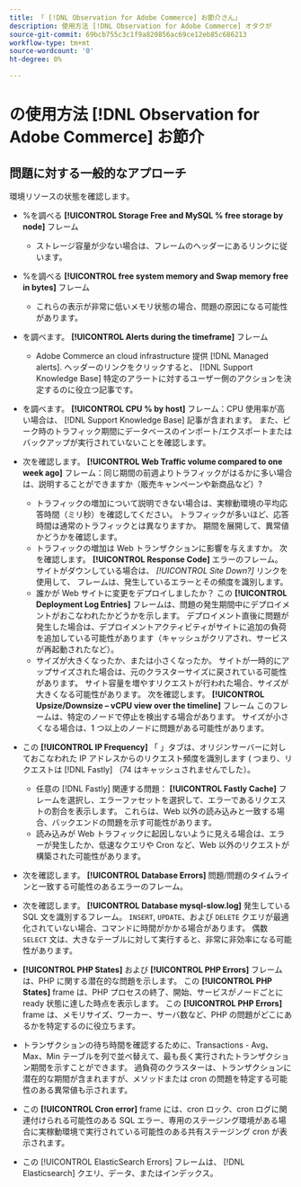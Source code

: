 ```yaml
---
title: 「 [!DNL Observation for Adobe Commerce] お節介さん」
description: 使用方法 [!DNL Observation for Adobe Commerce] オタクが
source-git-commit: 69bcb755c3c1f9a820856ac69ce12eb85c686213
workflow-type: tm+mt
source-wordcount: '0'
ht-degree: 0%

---
```


# の使用方法 [!DNL Observation for Adobe Commerce] お節介

## 問題に対する一般的なアプローチ

環境リソースの状態を確認します。

* %を調べる **[!UICONTROL Storage Free and MySQL % free storage by node]** フレーム

   * ストレージ容量が少ない場合は、フレームのヘッダーにあるリンクに従います。

* %を調べる **[!UICONTROL free system memory and Swap memory free in bytes]** フレーム

   * これらの表示が非常に低いメモリ状態の場合、問題の原因になる可能性があります。

* を調べます。 **[!UICONTROL Alerts during the timeframe]** フレーム

   * Adobe Commerce an cloud infrastructure 提供 [!DNL Managed alerts]. ヘッダーのリンクをクリックすると、 [!DNL Support Knowledge Base] 特定のアラートに対するユーザー側のアクションを決定するのに役立つ記事です。

* を調べます。 **[!UICONTROL CPU % by host]** フレーム：CPU 使用率が高い場合は、 [!DNL Support Knowledge Base] 記事が含まれます。 また、ピーク時のトラフィック期間にデータベースのインポート/エクスポートまたはバックアップが実行されていないことを確認します。

* 次を確認します。 **[!UICONTROL Web Traffic volume compared to one week ago]** フレーム：同じ期間の前週よりトラフィックがはるかに多い場合は、説明することができますか（販売キャンペーンや新商品など）?
   * トラフィックの増加について説明できない場合は、実稼動環境の平均応答時間（ミリ秒）を確認してください。 トラフィックが多いほど、応答時間は通常のトラフィックとは異なりますか。 期間を展開して、異常値かどうかを確認します。
   * トラフィックの増加は Web トランザクションに影響を与えますか。 次を確認します。 **[!UICONTROL Response Code]** エラーのフレーム。 サイトがダウンしている場合は、 *[!UICONTROL Site Down?]* リンクを使用して、 フレームは、発生しているエラーとその頻度を識別します。
   * 誰かが Web サイトに変更をデプロイしましたか？ この **[!UICONTROL Deployment Log Entries]** フレームは、問題の発生期間中にデプロイメントがおこなわれたかどうかを示します。 デプロイメント直後に問題が発生した場合は、デプロイメントアクティビティがサイトに追加の負荷を追加している可能性があります（キャッシュがクリアされ、サービスが再起動されたなど）。
   * サイズが大きくなったか、または小さくなったか。 サイトが一時的にアップサイズされた場合は、元のクラスターサイズに戻されている可能性があります。 サイト容量を増やすリクエストが行われた場合、サイズが大きくなる可能性があります。 次を確認します。 **[!UICONTROL Upsize/Downsize – vCPU view over the timeline]** フレーム このフレームは、特定のノードで停止を検出する場合があります。 サイズが小さくなる場合は、1 つ以上のノードに問題がある可能性があります。

* この **[!UICONTROL IP Frequency]** 「 」タブは、オリジンサーバーに対しておこなわれた IP アドレスからのリクエスト頻度を識別します ( つまり、リクエストは [!DNL Fastly] （74 はキャッシュされませんでした）。

   * 任意の [!DNL Fastly] 関連する問題： **[!UICONTROL Fastly Cache]** フレームを選択し、エラーファセットを選択して、エラーであるリクエストの割合を表示します。 これらは、Web 以外の読み込みと一致する場合、バックエンドの問題を示す可能性があります。
   * 読み込みが Web トラフィックに起因しないように見える場合は、エラーが発生したか、低速なクエリや Cron など、Web 以外のリクエストが構築された可能性があります。

* 次を確認します。 **[!UICONTROL Database Errors]** 問題/問題のタイムラインと一致する可能性のあるエラーのフレーム。
* 次を確認します。 **[!UICONTROL Database mysql-slow.log]** 発生している SQL 文を識別するフレーム。 `INSERT`, `UPDATE`、および `DELETE` クエリが最適化されていない場合、コマンドに時間がかかる場合があります。 偶数 `SELECT` 文は、大きなテーブルに対して実行すると、非常に非効率になる可能性があります。
* **[!UICONTROL PHP States]** および **[!UICONTROL PHP Errors]** フレームは、PHP に関する潜在的な問題を示します。 この **[!UICONTROL PHP States]** frame は、PHP プロセスの終了、開始、サービスがノードごとに ready 状態に達した時点を表示します。 この **[!UICONTROL PHP Errors]** frame は、メモリサイズ、ワーカー、サーバ数など、PHP の問題がどこにあるかを特定するのに役立ちます。
* トランザクションの待ち時間を確認するために、Transactions - Avg、Max、Min テーブルを列で並べ替えて、最も長く実行されたトランザクション期間を示すことができます。 過負荷のクラスターは、トランザクションに潜在的な期間が含まれますが、メソッドまたは cron の問題を特定する可能性のある異常値も示されます。
* この **[!UICONTROL Cron error]** frame には、cron ロック、cron ログに関連付けられる可能性のある SQL エラー、専用のステージング環境がある場合に実稼動環境で実行されている可能性のある共有ステージング cron が表示されます。
* この [!UICONTROL ElasticSearch Errors] フレームは、 [!DNL Elasticsearch] クエリ、データ、またはインデックス。

